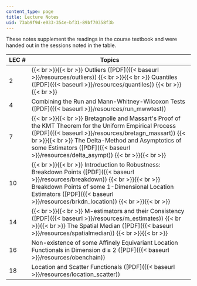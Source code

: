 ```yaml
---
content_type: page
title: Lecture Notes
uid: 73ab9f9d-e033-354e-bf31-89bf70358f3b
---
```


These notes supplement the readings in the course textbook and were handed out in the sessions noted in the table.

| LEC # | Topics |
| --- | --- |
| 2 |  {{< br >}}{{< br >}} Outliers ([PDF]({{< baseurl >}}/resources/outliers)) {{< br >}}{{< br >}} Quantiles ([PDF]({{< baseurl >}}/resources/quantiles)) {{< br >}}{{< br >}}  |
| 4 | Combining the Run and Mann-Whitney-Wilcoxon Tests ([PDF]({{< baseurl >}}/resources/run_mwwtest)) |
| 7 |  {{< br >}}{{< br >}} Bretagnolle and Massart's Proof of the KMT Theorem for the Uniform Empirical Process ([PDF]({{< baseurl >}}/resources/bretagn_massart)) {{< br >}}{{< br >}} The Delta-Method and Asymptotics of some Estimators ([PDF]({{< baseurl >}}/resources/delta_asympt)) {{< br >}}{{< br >}}  |
| 10 |  {{< br >}}{{< br >}} Introduction to Robustness: Breakdown Points ([PDF]({{< baseurl >}}/resources/breakdown)) {{< br >}}{{< br >}} Breakdown Points of some 1-Dimensional Location Estimators ([PDF]({{< baseurl >}}/resources/brkdn_location)) {{< br >}}{{< br >}}  |
| 14 |  {{< br >}}{{< br >}} M-estimators and their Consistency ([PDF]({{< baseurl >}}/resources/m_estimates)) {{< br >}}{{< br >}} The Spatial Median ([PDF]({{< baseurl >}}/resources/spatialmedian)) {{< br >}}{{< br >}}  |
| 16 | Non-existence of some Affinely Equivariant Location Functionals in Dimension d ≥ 2 ([PDF]({{< baseurl >}}/resources/obenchain)) |
| 18 | Location and Scatter Functionals ([PDF]({{< baseurl >}}/resources/location_scatter))